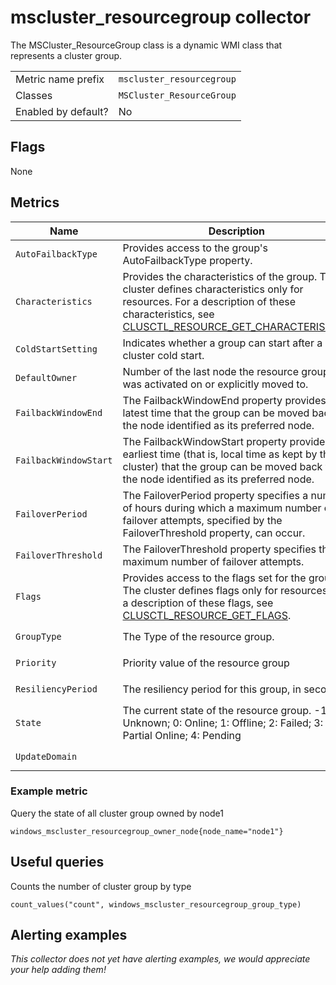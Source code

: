 # mscluster_resourcegroup collector

The MSCluster_ResourceGroup class is a dynamic WMI class that represents a cluster group.

|||
-|-
Metric name prefix  | `mscluster_resourcegroup`
Classes             | `MSCluster_ResourceGroup`
Enabled by default? | No

## Flags

None

## Metrics

Name | Description | Type | Labels
-----|-------------|------|-------
`AutoFailbackType` | Provides access to the group's AutoFailbackType property. | gauge | `owner_node`, `name`
`Characteristics` | Provides the characteristics of the group. The cluster defines characteristics only for resources. For a description of these characteristics, see [CLUSCTL_RESOURCE_GET_CHARACTERISTICS](https://docs.microsoft.com/en-us/previous-versions/windows/desktop/mscs/clusctl-resource-get-characteristics). | gauge | `owner_node`, `name`
`ColdStartSetting` | Indicates whether a group can start after a cluster cold start. | gauge | `owner_node`, `name`
`DefaultOwner` | Number of the last node the resource group was activated on or explicitly moved to. | gauge | `owner_node`, `name`
`FailbackWindowEnd` | The FailbackWindowEnd property provides the latest time that the group can be moved back to the node identified as its preferred node. | gauge | `owner_node`, `name`
`FailbackWindowStart` | The FailbackWindowStart property provides the earliest time (that is, local time as kept by the cluster) that the group can be moved back to the node identified as its preferred node. | gauge | `owner_node`, `name`
`FailoverPeriod` | The FailoverPeriod property specifies a number of hours during which a maximum number of failover attempts, specified by the FailoverThreshold property, can occur. | gauge | `owner_node`, `name`
`FailoverThreshold` | The FailoverThreshold property specifies the maximum number of failover attempts. | gauge | `owner_node`, `name`
`Flags` | Provides access to the flags set for the group. The cluster defines flags only for resources. For a description of these flags, see [CLUSCTL_RESOURCE_GET_FLAGS](https://docs.microsoft.com/en-us/previous-versions/windows/desktop/mscs/clusctl-resource-get-flags). | gauge | `owner_node`, `name`
`GroupType` | The Type of the resource group. | gauge | `owner_node`, `name`
`Priority` | Priority value of the resource group | gauge | `owner_node`, `name`
`ResiliencyPeriod` | The resiliency period for this group, in seconds. | gauge | `owner_node`, `name`
`State` | The current state of the resource group. -1: Unknown; 0: Online; 1: Offline; 2: Failed; 3: Partial Online; 4: Pending | gauge | `owner_node`, `name`
`UpdateDomain` | | gauge | `owner_node`, `name`

### Example metric
Query the state of all cluster group owned by node1
```
windows_mscluster_resourcegroup_owner_node{node_name="node1"}
```

## Useful queries
Counts the number of cluster group by type
```
count_values("count", windows_mscluster_resourcegroup_group_type)
```

## Alerting examples
_This collector does not yet have alerting examples, we would appreciate your help adding them!_
